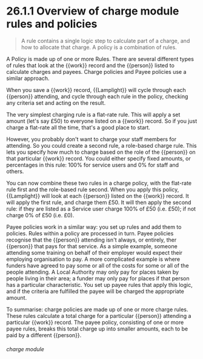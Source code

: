 # 26.1.1    Overview of charge module rules and policies

> A rule contains a single logic step to calculate part of a charge, and how to allocate that charge. A policy is a combination of rules. 

A Policy is made up of one or more Rules. There are several different types of rules that look at the {{work}} record and the {{person}} listed to calculate charges and payees. Charge policies and Payee policies use a similar approach. 

When you save a {{work}} record, {{Lamplight}} will cycle through each {{person}} attending, and cycle through each rule in the policy, checking any criteria set and acting on the result. 

The very simplest charging rule is a flat-rate rule. This will apply a set amount (let's say £50) to everyone listed on a {{work}} record. So if you just charge a flat-rate all the time, that's a good place to start. 

However, you probably don't want to charge your staff members for attending. So you could create a second rule, a role-based charge rule. This lets you specify how much to charge based on the role of the {{person}} on that particular {{work}} record. You could either specify fixed amounts, or percentages in this rule: 100% for service users and 0% for staff and others. 

You can now combine these two rules in a charge policy, with the flat-rate rule first and the role-based rule second. When you apply this policy, {{Lamplight}} will look at each {{person}} listed on the {{work}} record. It will apply the first rule, and charge them £50. It will then apply the second rule: if they are listed as a Service user charge 100% of £50 (i.e. £50); if not charge 0% of £50 (i.e. £0). 

Payee policies work in a similar way: you set up rules and add them to policies. Rules within a policy are processed in turn. Payee policies recognise that the {{person}} attending isn't always, or entirely, ther {{person}} that pays for that service. As a simple example, someone attending some training on behalf of their employer would expect their employing organisation to pay. A more complicated example is where funders have agreed to pay some or all of the costs for some or all of the people attending. A Local Authority may only pay for places taken by people living in their area; a funder may only pay for places if that person has a particular characteristic. You set up payee rules that apply this logic, and if the criteria are fulfilled the payee will be charged the appropriate amount. 

To summarise: charge policies are made up of one or more charge rules. These rules calculate a total charge for a particular {{person}} attending a particular {{work}} record. The payee policy, consisting of one or more payee rules, breaks this total charge up into smaller amounts, each to be paid by a different {{person}}. 

###### charge module


